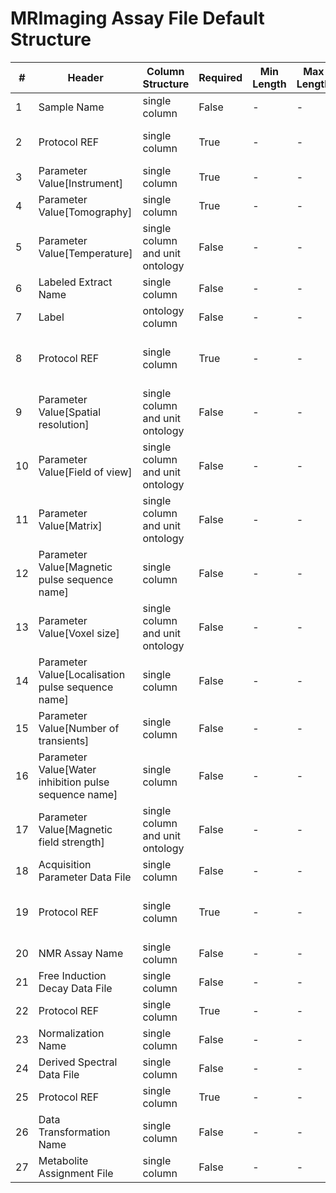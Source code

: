 # MRImaging Assay File Default Structure

| # |Header  | Column Structure  | Required | Min Length | Max Length | Description | Examples | Controlled Terms| Default Value  |
|---|--------|-------------------|----------|------------|------------|-------------|----------|-----------------|----------------|
| 1 | Sample Name | single column | False | - | - |  |  |  | |
| 2 | Protocol REF | single column | True | - | - |  |  |  | Magnetic resonance imaging|
| 3 | Parameter Value[Instrument] | single column | True | - | - |  |  |  | |
| 4 | Parameter Value[Tomography] | single column | True | - | - |  |  |  | |
| 5 | Parameter Value[Temperature] | single column and unit ontology | False | - | - |  |  |  | |
| 6 | Labeled Extract Name | single column | False | - | - |  |  |  | |
| 7 | Label | ontology column | False | - | - |  |  |  | |
| 8 | Protocol REF | single column | True | - | - |  |  |  | In vivo magnetic resonance spectroscopy|
| 9 | Parameter Value[Spatial resolution] | single column and unit ontology | False | - | - |  |  |  | |
| 10 | Parameter Value[Field of view] | single column and unit ontology | False | - | - |  |  |  | |
| 11 | Parameter Value[Matrix] | single column and unit ontology | False | - | - |  |  |  | |
| 12 | Parameter Value[Magnetic pulse sequence name] | single column | False | - | - |  |  |  | |
| 13 | Parameter Value[Voxel size] | single column and unit ontology | False | - | - |  |  |  | |
| 14 | Parameter Value[Localisation pulse sequence name] | single column | False | - | - |  |  |  | |
| 15 | Parameter Value[Number of transients] | single column | False | - | - |  |  |  | |
| 16 | Parameter Value[Water inhibition pulse sequence name] | single column | False | - | - |  |  |  | |
| 17 | Parameter Value[Magnetic field strength] | single column and unit ontology | False | - | - |  |  |  | |
| 18 | Acquisition Parameter Data File | single column | False | - | - |  |  |  | |
| 19 | Protocol REF | single column | True | - | - |  |  |  | In vivo magnetic resonance assay|
| 20 | NMR Assay Name | single column | False | - | - |  |  |  | |
| 21 | Free Induction Decay Data File | single column | False | - | - |  |  |  | |
| 22 | Protocol REF | single column | True | - | - |  |  |  | Data transformation|
| 23 | Normalization Name | single column | False | - | - |  |  |  | |
| 24 | Derived Spectral Data File | single column | False | - | - |  |  |  | |
| 25 | Protocol REF | single column | True | - | - |  |  |  | Metabolite identification|
| 26 | Data Transformation Name | single column | False | - | - |  |  |  | |
| 27 | Metabolite Assignment File | single column | False | - | - |  |  |  | |

